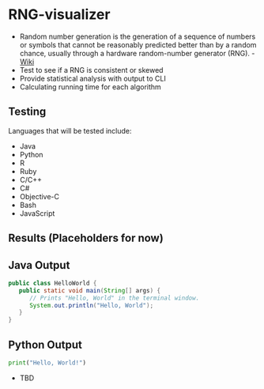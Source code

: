 # RNG-visualizer
- Random number generation is the generation of a sequence of numbers or symbols that cannot be reasonably predicted better than by a random chance, usually through a hardware random-number generator (RNG). - [Wiki](https://en.wikipedia.org/wiki/Random_number_generation)
- Test to see if a RNG is consistent or skewed
- Provide statistical analysis with output to CLI
- Calculating running time for each algorithm

## Testing
Languages that will be tested include:
- Java
- Python
- R
- Ruby
- C/C++
- C#
- Objective-C
- Bash
- JavaScript

## Results (Placeholders for now)
Java Output
-----------
```java
public class HelloWorld {
   public static void main(String[] args) {
      // Prints "Hello, World" in the terminal window.
      System.out.println("Hello, World");
   }
}
```

Python Output
-------------
```python 
print("Hello, World!")
```



- TBD
